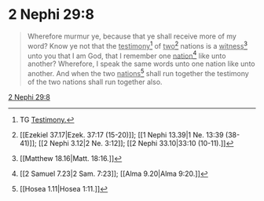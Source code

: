 # 2 Nephi 29:8

> Wherefore murmur ye, because that ye shall receive more of my word? Know ye not that the <u>testimony</u>[^a] of <u>two</u>[^b] nations is a <u>witness</u>[^c] unto you that I am God, that I remember one <u>nation</u>[^d] like unto another? Wherefore, I speak the same words unto one nation like unto another. And when the two <u>nations</u>[^e] shall run together the testimony of the two nations shall run together also.

[2 Nephi 29:8](https://www.churchofjesuschrist.org/study/scriptures/bofm/2-ne/29?lang=eng&id=p8#p8)


[^a]: TG [Testimony.](https://www.churchofjesuschrist.org/study/scriptures/tg/testimony?lang=eng)
[^b]: [[Ezekiel 37.17|Ezek. 37:17 (15-20)]]; [[1 Nephi 13.39|1 Ne. 13:39 (38-41)]]; [[2 Nephi 3.12|2 Ne. 3:12]]; [[2 Nephi 33.10|33:10 (10-11).]]
[^c]: [[Matthew 18.16|Matt. 18:16.]]
[^d]: [[2 Samuel 7.23|2 Sam. 7:23]]; [[Alma 9.20|Alma 9:20.]]
[^e]: [[Hosea 1.11|Hosea 1:11.]]
